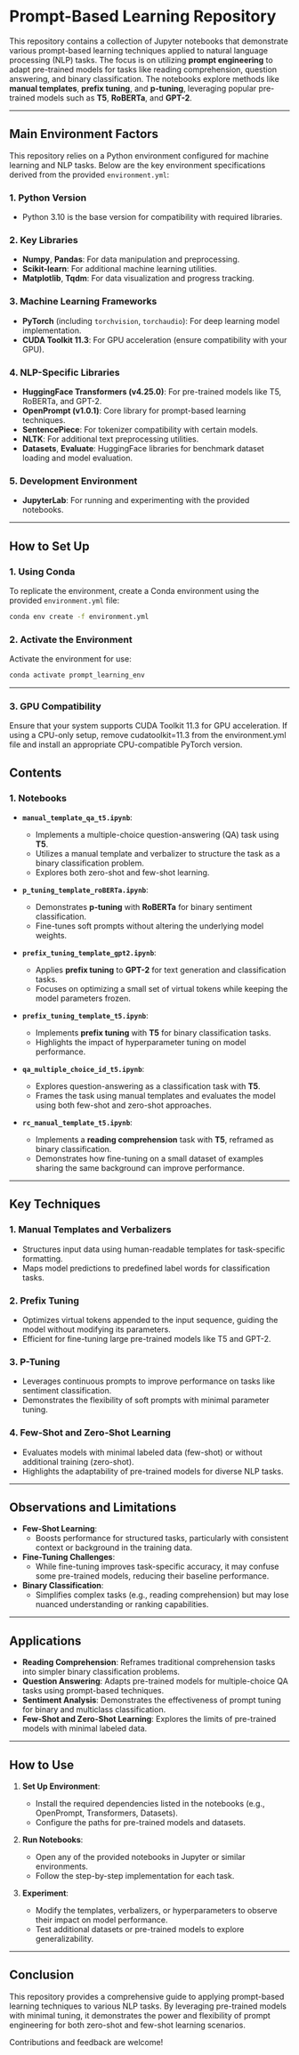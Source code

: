 # Prompt-Based Learning Repository

This repository contains a collection of Jupyter notebooks that demonstrate various prompt-based learning techniques applied to natural language processing (NLP) tasks. The focus is on utilizing **prompt engineering** to adapt pre-trained models for tasks like reading comprehension, question answering, and binary classification. The notebooks explore methods like **manual templates**, **prefix tuning**, and **p-tuning**, leveraging popular pre-trained models such as **T5**, **RoBERTa**, and **GPT-2**.

---
## Main Environment Factors

This repository relies on a Python environment configured for machine learning and NLP tasks. Below are the key environment specifications derived from the provided `environment.yml`:

### 1. **Python Version**
- Python 3.10 is the base version for compatibility with required libraries.

### 2. **Key Libraries**
- **Numpy**, **Pandas**: For data manipulation and preprocessing.
- **Scikit-learn**: For additional machine learning utilities.
- **Matplotlib**, **Tqdm**: For data visualization and progress tracking.

### 3. **Machine Learning Frameworks**
- **PyTorch** (including `torchvision`, `torchaudio`): For deep learning model implementation.
- **CUDA Toolkit 11.3**: For GPU acceleration (ensure compatibility with your GPU).

### 4. **NLP-Specific Libraries**
- **HuggingFace Transformers (v4.25.0)**: For pre-trained models like T5, RoBERTa, and GPT-2.
- **OpenPrompt (v1.0.1)**: Core library for prompt-based learning techniques.
- **SentencePiece**: For tokenizer compatibility with certain models.
- **NLTK**: For additional text preprocessing utilities.
- **Datasets**, **Evaluate**: HuggingFace libraries for benchmark dataset loading and model evaluation.

### 5. **Development Environment**
- **JupyterLab**: For running and experimenting with the provided notebooks.

---

## How to Set Up

### 1. **Using Conda**
To replicate the environment, create a Conda environment using the provided `environment.yml` file:
```bash
conda env create -f environment.yml 
```
### 2. Activate the Environment
Activate the environment for use:
```bash
conda activate prompt_learning_env
```
---
### 3. GPU Compatibility
Ensure that your system supports CUDA Toolkit 11.3 for GPU acceleration. If using a CPU-only setup, remove cudatoolkit=11.3 from the environment.yml file and install an appropriate CPU-compatible PyTorch version.

## Contents

### 1. **Notebooks**
- **`manual_template_qa_t5.ipynb`**:
  - Implements a multiple-choice question-answering (QA) task using **T5**.
  - Utilizes a manual template and verbalizer to structure the task as a binary classification problem.
  - Explores both zero-shot and few-shot learning.

- **`p_tuning_template_roBERTa.ipynb`**:
  - Demonstrates **p-tuning** with **RoBERTa** for binary sentiment classification.
  - Fine-tunes soft prompts without altering the underlying model weights.

- **`prefix_tuning_template_gpt2.ipynb`**:
  - Applies **prefix tuning** to **GPT-2** for text generation and classification tasks.
  - Focuses on optimizing a small set of virtual tokens while keeping the model parameters frozen.

- **`prefix_tuning_template_t5.ipynb`**:
  - Implements **prefix tuning** with **T5** for binary classification tasks.
  - Highlights the impact of hyperparameter tuning on model performance.

- **`qa_multiple_choice_id_t5.ipynb`**:
  - Explores question-answering as a classification task with **T5**.
  - Frames the task using manual templates and evaluates the model using both few-shot and zero-shot approaches.

- **`rc_manual_template_t5.ipynb`**:
  - Implements a **reading comprehension** task with **T5**, reframed as binary classification.
  - Demonstrates how fine-tuning on a small dataset of examples sharing the same background can improve performance.

---

## Key Techniques

### 1. **Manual Templates and Verbalizers**
- Structures input data using human-readable templates for task-specific formatting.
- Maps model predictions to predefined label words for classification tasks.

### 2. **Prefix Tuning**
- Optimizes virtual tokens appended to the input sequence, guiding the model without modifying its parameters.
- Efficient for fine-tuning large pre-trained models like T5 and GPT-2.

### 3. **P-Tuning**
- Leverages continuous prompts to improve performance on tasks like sentiment classification.
- Demonstrates the flexibility of soft prompts with minimal parameter tuning.

### 4. **Few-Shot and Zero-Shot Learning**
- Evaluates models with minimal labeled data (few-shot) or without additional training (zero-shot).
- Highlights the adaptability of pre-trained models for diverse NLP tasks.

---

## Observations and Limitations

- **Few-Shot Learning**:
  - Boosts performance for structured tasks, particularly with consistent context or background in the training data.
- **Fine-Tuning Challenges**:
  - While fine-tuning improves task-specific accuracy, it may confuse some pre-trained models, reducing their baseline performance.
- **Binary Classification**:
  - Simplifies complex tasks (e.g., reading comprehension) but may lose nuanced understanding or ranking capabilities.

---

## Applications

- **Reading Comprehension**: Reframes traditional comprehension tasks into simpler binary classification problems.
- **Question Answering**: Adapts pre-trained models for multiple-choice QA tasks using prompt-based techniques.
- **Sentiment Analysis**: Demonstrates the effectiveness of prompt tuning for binary and multiclass classification.
- **Few-Shot and Zero-Shot Learning**: Explores the limits of pre-trained models with minimal labeled data.

---

## How to Use

1. **Set Up Environment**:
   - Install the required dependencies listed in the notebooks (e.g., OpenPrompt, Transformers, Datasets).
   - Configure the paths for pre-trained models and datasets.

2. **Run Notebooks**:
   - Open any of the provided notebooks in Jupyter or similar environments.
   - Follow the step-by-step implementation for each task.

3. **Experiment**:
   - Modify the templates, verbalizers, or hyperparameters to observe their impact on model performance.
   - Test additional datasets or pre-trained models to explore generalizability.

---

## Conclusion

This repository provides a comprehensive guide to applying prompt-based learning techniques to various NLP tasks. By leveraging pre-trained models with minimal tuning, it demonstrates the power and flexibility of prompt engineering for both zero-shot and few-shot learning scenarios.

Contributions and feedback are welcome!
